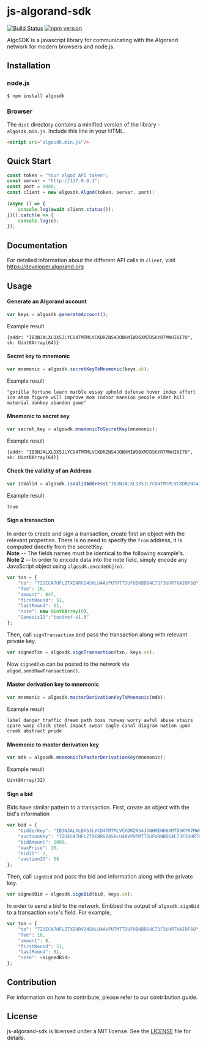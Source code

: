 # js-algorand-sdk
[![Build Status](https://travis-ci.com/algorand/js-algorand-sdk.svg?token=25XP72ADqbCQJ3TJVC9S&branch=master)](https://travis-ci.com/algorand/js-algorand-sdk) [![npm version](https://badge.fury.io/js/algosdk.svg)](https://badge.fury.io/js/algosdk)

AlgoSDK is a javascript library for communicating with the Algorand network for modern browsers and node.js.

## Installation

### node.js
```
$ npm install algosdk
```

### Browser 
The `dist` directory contains a minified version of the library - `algosdk.min.js`. 
Include this line in your HTML.
```html
<script src="algosdk.min.js"/>
```

## Quick Start 
```javascript
const token = "Your algod API token";
const server = "http://127.0.0.1";
const port = 8080;
const client = new algosdk.Algod(token, server, port);
   
(async () => {
    console.log(await client.status());
})().catch(e => {
    console.log(e);
});
```

## Documentation 
For detailed information about the different API calls in `client`, visit https://developer.algorand.org
## Usage

#### Generate an Algorand account 
```javascript
var keys = algosdk.generateAccount();
```  
Example result
```text
{addr: "IB3NJALXLDX5JLYCD4TMTMLVCKDRZNS4JONHMIWD6XM7DSKYR7MWHI6I7U", sk: Uint8Array(64)}
```

#### Secret key to mnemonic 
```javascript
var mnemonic = algosdk.secretKeyToMnemonic(keys.sk);
```  
Example result
```text
"gorilla fortune learn marble essay uphold defense hover index effort ice atom figure will improve mom indoor mansion people elder hill material donkey abandon gown"
```

#### Mnemonic to secret sey
```javascript
var secret_key = algosdk.mnemonicToSecretKey(mnemonic);
```
Example result
```text
{addr: "IB3NJALXLDX5JLYCD4TMTMLVCKDRZNS4JONHMIWD6XM7DSKYR7MWHI6I7U", sk: Uint8Array(64)}
```

#### Check the validity of an Address
```javascript
var isValid = algosdk.isValidAddress("IB3NJALXLDX5JLYCD4TMTMLVCKDRZNS4JONHMIWD6XM7DSKYR7MWHI6I7U");
```
Example result
```text
true
```

#### Sign a transaction 
In order to create and sign a transaction, create first an object with the relevant properties. 
There is no need to specify the `from` address, it is computed directly from the secretKey.  
**Note** -- The fields names must be identical to the following example's.  
**Note 2** -- In order to encode data into the note field, simply encode any JavaScript object using `algosdk.encodeObj(o)`. 
```javascript
var txn = { 
    "to": "7ZUECA7HFLZTXENRV24SHLU4AVPUTMTTDUFUBNBD64C73F3UHRTHAIOF6Q",
    "fee": 10,
    "amount": 847,
    "firstRound": 51,
    "lastRound": 61,
    "note": new Uint8Array(0),
    "GenesisID":"testnet-v1.0"
};
```

Then, call `signTransaction` and pass the transaction along with relevant private key.

```javascript
var signedTxn = algosdk.signTransaction(txn, keys.sk);
``` 

Now `signedTxn` can be posted to the network via `algod.sendRawTransaction()`. 


#### Master derivation key to mnemonic 
```javascript
var mnemonic = algosdk.masterDerivationKeyToMnemonic(mdk);
```  
Example result
```text
label danger traffic dream path boss runway worry awful abuse stairs spare wasp clock steel impact swear eagle canal diagram nation upon creek abstract pride
```

#### Mnemonic to master derivation key
```javascript
var mdk = algosdk.mnemonicToMasterDerivationKey(mnemonic);
```
Example result
```text
Uint8Array(32)
```


#### Sign a bid 
Bids have similar pattern to a transaction. 
First, create an object with the bid's information 
```javascript
var bid = {
    "bidderKey": "IB3NJALXLDX5JLYCD4TMTMLVCKDRZNS4JONHMIWD6XM7DSKYR7MWHI6I7U",
    "auctionKey": "7ZUECA7HFLZTXENRV24SHLU4AVPUTMTTDUFUBNBD64C73F3UHRTHAIOF6Q",
    "bidAmount": 1000,
    "maxPrice": 10,
    "bidID": 2, 
    "auctionID": 56
};
```
Then, call `signBid` and pass the bid and information along with the private key.

```javascript
var signedBid = algosdk.signBid(bid, keys.sk);
```

In order to send a bid to the network. Embbed the output of `algosdk.signBid` to a transaction `note`'s field.
For example,
```javascript
var txn = { 
    "to": "7ZUECA7HFLZTXENRV24SHLU4AVPUTMTTDUFUBNBD64C73F3UHRTHAIOF6Q",
    "fee": 10,
    "amount": 0,
    "firstRound": 51,
    "lastRound": 61,
    "note": <signedBid>
};
```

## Contribution
For information on how to contribute, please refer to our contribution guide.

## License
js-algorand-sdk is licensed under a MIT license. See the [LICENSE](https://github.com/algorand/js-algorand-sdk/blob/master/LICENSE) file for details.
